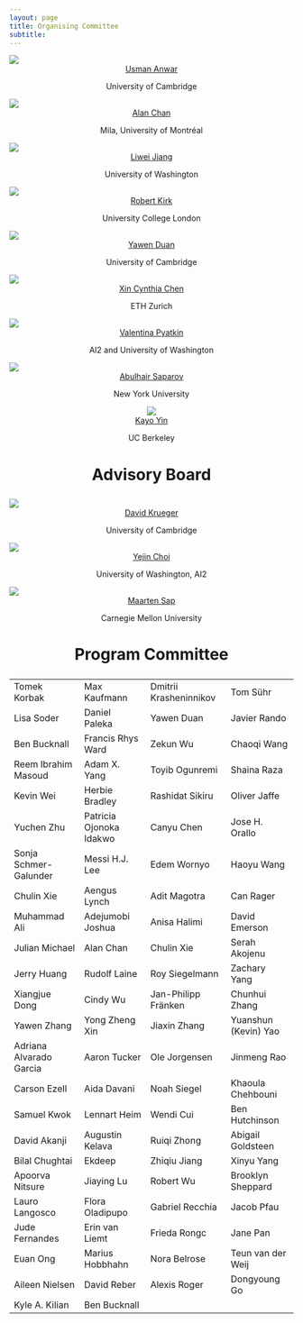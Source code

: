 ```yaml
---
layout: page
title: Organising Committee
subtitle: 
---
```


<div class="container">
  <div class="row">
    <div class="col-sm">
      <img class="organiser-img" src='/assets/img/usman.png'>
      <div class="organiser-name" style="text-align: center;"> <a href="http://www.uanwar.com">Usman Anwar</a> <br> <p class='speaker-affiliation'> University of Cambridge</p></div>
    </div>
    <div class="col-sm">
      <img class="organiser-img" src='/assets/img/alan.jpg'>
      <div class="organiser-name" style="text-align: center;"> <a href="https://www.achan.ca/">Alan Chan</a> <br> <p class='speaker-affiliation'> Mila, University of Montréal</p></div>
    </div>
    <div class="col-sm">
      <img class="organiser-img" src='/assets/img/liwei.png'>
      <div class="organiser-name" style="text-align: center;"> <a href="https://liweijiang.me">Liwei Jiang</a> <br> <p class='speaker-affiliation'> University of Washington</p></div>
    </div>
  </div>
  <div class="row">
    <div class="col-sm">
      <img class="organiser-img" src='/assets/img/robert.jpg'>
      <div class="organiser-name" style="text-align: center;"> <a href="https://robertkirk.github.io/">Robert Kirk</a> <br> <p class='speaker-affiliation'>University College London</p></div>
    </div>
    <div class="col-sm">
      <img class="organiser-img" src='/assets/img/yawen.jpeg'>
      <div class="organiser-name" style="text-align: center;"> <a href="https://yawen-d.github.io/">Yawen Duan</a> <br> <p class='speaker-affiliation'> University of Cambridge</p></div>
    </div>
    <div class="col-sm">
    	<img class="organiser-img" src='/assets/img/cynthia.jpg'>
      <div class="organiser-name" style="text-align: center;"> <a href="https://www.xccyn.com">Xin Cynthia Chen</a> <br> <p class='speaker-affiliation'> ETH Zurich</p></div>
    </div>
  </div>
	<div class="row">
    <div class="col-sm">
      <img class="organiser-img" src='/assets/img/valentina.jpeg'>
      <div class="organiser-name" style="text-align: center;"> <a href="https://valentinapy.github.io">Valentina Pyatkin</a> <br> <p class='speaker-affiliation'> AI2 and University of Washington</p></div>
    </div>
    <div class="col-sm">
      <img class="organiser-img" src='/assets/img/abulhair.jpg'>
      <div class="organiser-name" style="text-align: center;"> <a href="https://asaparov.org/">Abulhair Saparov</a> <br> <p class='speaker-affiliation'> New York University</p><div class="col-sm">
      <img class="organiser-img" src='/assets/img/kayo.jpeg'>
      <div class="organiser-name" style="text-align: center;"> <a href="https://kayoyin.github.io">Kayo Yin</a> <br> <p class='speaker-affiliation'> UC Berkeley</p></div>
    </div>
    </div>
  </div>
</div>

<h1 style="text-align:center; margin-bottom:20pt; !important"> Advisory Board </h1>
<div class="container">
  <div class="row">
    <div class="col-sm">
      <img class="organiser-img" src='/assets/img/david.jpeg'>
      <div class="organiser-name" style="text-align: center;"> <a href="https://www.davidscottkrueger.com/">David Krueger</a> <br> <p class='speaker-affiliation'> University of Cambridge</p></div>
    </div>
    <div class="col-sm">
      <img class="organiser-img" src='/assets/img/yejin.jpeg'>
      <div class="organiser-name" style="text-align: center;"> <a href="https://homes.cs.washington.edu/~yejin/"> Yejin Choi</a> <br> <p class='speaker-affiliation'> University of Washington, AI2</p></div>
    </div>
    <div class="col-sm">
      <img class="organiser-img" src='/assets/img/maarten.jpg'>
      <div class="organiser-name" style="text-align: center;"> <a href="http://maartensap.com">Maarten Sap</a> <br> <p class='speaker-affiliation'> Carnegie Mellon University</p></div>
    </div>
  </div>
</div>

<h1 style="text-align:center; margin-bottom:20pt; !important"> Program Committee </h1>
<table style='margin-bottom:10pt;margin-left:auto;margin-right:auto;'>
    <tr>
        <td>Tomek Korbak</td>
        <td>Max Kaufmann</td>
        <td>Dmitrii Krasheninnikov</td>
        <td>Tom Sühr</td>
    </tr>
    <tr>
        <td>Lisa Soder</td>
        <td>Daniel Paleka</td>
        <td>Yawen Duan</td>
        <td>Javier Rando</td>
    </tr>
    <tr>
        <td>Ben Bucknall</td>
        <td>Francis Rhys Ward</td>
        <td>Zekun Wu</td>
        <td>Chaoqi Wang</td>
    </tr>
    <!-- Continue adding rows in the same format as above -->
    <tr>
        <td>Reem Ibrahim Masoud</td>
        <td>Adam X. Yang</td>
        <td>Toyib Ogunremi</td>
        <td>Shaina Raza</td>
    </tr>
    <tr>
        <td>Kevin Wei</td>
        <td>Herbie Bradley</td>
        <td>Rashidat Sikiru</td>
        <td>Oliver Jaffe</td>
    </tr>
    <tr>
        <td>Yuchen Zhu</td>
        <td>Patricia Ojonoka Idakwo</td>
        <td>Canyu Chen</td>
        <td>Jose H. Orallo</td>
    </tr>
    <tr>
        <td>Sonja Schmer-Galunder</td>
        <td>Messi H.J. Lee</td>
        <td>Edem Wornyo</td>
        <td>Haoyu Wang</td>
    </tr>
    <tr>
        <td>Chulin Xie</td>
        <td>Aengus Lynch</td>
        <td>Adit Magotra</td>
        <td>Can Rager</td>
    </tr>
    <tr>
        <td>Muhammad Ali</td>
        <td>Adejumobi Joshua</td>
        <td>Anisa Halimi</td>
        <td>David Emerson</td>
    </tr>
    <tr>
        <td>Julian Michael</td>
        <td>Alan Chan</td>
        <td>Chulin Xie</td>
        <td>Serah Akojenu</td>
    </tr>
    <tr>
        <td>Jerry Huang</td>
        <td>Rudolf Laine</td>
        <td>Roy Siegelmann</td>
        <td>Zachary Yang</td>
    </tr>
    <tr>
        <td>Xiangjue Dong</td>
        <td>Cindy Wu</td>
        <td>Jan-Philipp Fränken</td>
        <td>Chunhui Zhang</td>
    </tr>
    <tr>
        <td>Yawen Zhang</td>
        <td>Yong Zheng Xin</td>
        <td> Jiaxin Zhang</td>
        <td>Yuanshun (Kevin) Yao</td>
    </tr>
    <tr>
        <td>Adriana Alvarado Garcia</td>
        <td>Aaron Tucker</td>
        <td>Ole Jorgensen</td>
        <td>Jinmeng Rao</td>
    </tr>
    <tr>
        <td>Carson Ezell</td>
        <td>Aida Davani</td>
        <td>Noah Siegel</td>
        <td>Khaoula Chehbouni</td>
    </tr>
    <tr>
        <td>Samuel Kwok</td>
        <td>Lennart Heim</td>
        <td>Wendi Cui</td>
        <td>Ben Hutchinson</td>
    </tr>
    <tr>
        <td>David Akanji</td>
        <td>Augustin Kelava</td>
        <td>Ruiqi Zhong</td>
        <td>Abigail Goldsteen</td>
    </tr>
    <tr>
        <td>Bilal Chughtai</td>
        <td>Ekdeep</td>
        <td>Zhiqiu Jiang</td>
        <td>Xinyu Yang</td>
    </tr>
    <tr>
        <td>Apoorva Nitsure</td>
        <td>Jiaying Lu</td>
        <td>Robert Wu</td>
        <td>Brooklyn Sheppard</td>
    </tr>
    <tr>
        <td>Lauro Langosco</td>
        <td>Flora Oladipupo</td>
        <td>Gabriel Recchia</td>
        <td>Jacob Pfau</td>
    </tr>
    <tr>
        <td>Jude Fernandes</td>
        <td>Erin van Liemt</td>
        <td>Frieda Rongc</td>
        <td>Jane Pan</td>
    </tr>
    <tr>
        <td>Euan Ong</td>
        <td>Marius Hobbhahn</td>
        <td>Nora Belrose</td>
        <td>Teun van der Weij</td>
    </tr>
    <tr>
        <td>Aileen Nielsen</td>
        <td>David Reber</td>
        <td>Alexis Roger</td>
        <td>Dongyoung Go</td>
    </tr>
    <tr>
        <td>Kyle A. Kilian</td>
        <td>Ben Bucknall</td>
    </tr>
</table>
